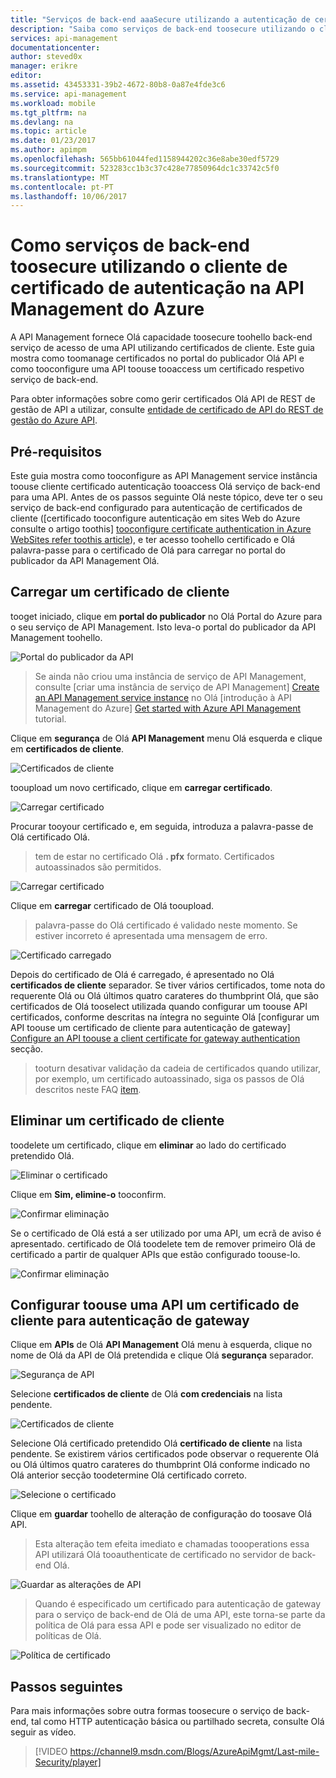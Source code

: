 ```yaml
---
title: "Serviços de back-end aaaSecure utilizando a autenticação de certificado de cliente - API Management do Azure | Microsoft Docs"
description: "Saiba como serviços de back-end toosecure utilizando o cliente de certificado de autenticação na API Management do Azure."
services: api-management
documentationcenter: 
author: steved0x
manager: erikre
editor: 
ms.assetid: 43453331-39b2-4672-80b8-0a87e4fde3c6
ms.service: api-management
ms.workload: mobile
ms.tgt_pltfrm: na
ms.devlang: na
ms.topic: article
ms.date: 01/23/2017
ms.author: apimpm
ms.openlocfilehash: 565bb61044fed1158944202c36e8abe30edf5729
ms.sourcegitcommit: 523283cc1b3c37c428e77850964dc1c33742c5f0
ms.translationtype: MT
ms.contentlocale: pt-PT
ms.lasthandoff: 10/06/2017
---
```

# <a name="how-toosecure-back-end-services-using-client-certificate-authentication-in-azure-api-management"></a>Como serviços de back-end toosecure utilizando o cliente de certificado de autenticação na API Management do Azure
A API Management fornece Olá capacidade toosecure toohello back-end serviço de acesso de uma API utilizando certificados de cliente. Este guia mostra como toomanage certificados no portal do publicador Olá API e como tooconfigure uma API toouse tooaccess um certificado respetivo serviço de back-end.

Para obter informações sobre como gerir certificados Olá API de REST de gestão de API a utilizar, consulte [entidade de certificado de API do REST de gestão do Azure API][Azure API Management REST API Certificate entity].

## <a name="prerequisites"></a>Pré-requisitos
Este guia mostra como tooconfigure as API Management service instância toouse cliente certificado autenticação tooaccess Olá serviço de back-end para uma API. Antes de os passos seguinte Olá neste tópico, deve ter o seu serviço de back-end configurado para autenticação de certificados de cliente ([certificado tooconfigure autenticação em sites Web do Azure consulte o artigo toothis] [ tooconfigure certificate authentication in Azure WebSites refer toothis article]), e ter acesso toohello certificado e Olá palavra-passe para o certificado de Olá para carregar no portal do publicador da API Management Olá.

## <a name="step1"></a>Carregar um certificado de cliente
tooget iniciado, clique em **portal do publicador** no Olá Portal do Azure para o seu serviço de API Management. Isto leva-o portal do publicador da API Management toohello.

![Portal do publicador da API][api-management-management-console]

> Se ainda não criou uma instância de serviço de API Management, consulte [criar uma instância de serviço de API Management] [ Create an API Management service instance] no Olá [introdução à API Management do Azure] [ Get started with Azure API Management] tutorial.
> 
> 

Clique em **segurança** de Olá **API Management** menu Olá esquerda e clique em **certificados de cliente**.

![Certificados de cliente][api-management-security-client-certificates]

tooupload um novo certificado, clique em **carregar certificado**.

![Carregar certificado][api-management-upload-certificate]

Procurar tooyour certificado e, em seguida, introduza a palavra-passe de Olá certificado Olá.

> tem de estar no certificado Olá **. pfx** formato. Certificados autoassinados são permitidos.
> 
> 

![Carregar certificado][api-management-upload-certificate-form]

Clique em **carregar** certificado de Olá tooupload.

> palavra-passe do Olá certificado é validado neste momento. Se estiver incorreto é apresentada uma mensagem de erro.
> 
> 

![Certificado carregado][api-management-certificate-uploaded]

Depois do certificado de Olá é carregado, é apresentado no Olá **certificados de cliente** separador. Se tiver vários certificados, tome nota do requerente Olá ou Olá últimos quatro carateres do thumbprint Olá, que são certificados de Olá tooselect utilizada quando configurar um toouse API certificados, conforme descritas na íntegra no seguinte Olá [configurar um API toouse um certificado de cliente para autenticação de gateway] [ Configure an API toouse a client certificate for gateway authentication] secção.

> tooturn desativar validação da cadeia de certificados quando utilizar, por exemplo, um certificado autoassinado, siga os passos de Olá descritos neste FAQ [item](api-management-faq.md#can-i-use-a-self-signed-ssl-certificate-for-a-back-end).
> 
> 

## <a name="step1a"></a>Eliminar um certificado de cliente
toodelete um certificado, clique em **eliminar** ao lado do certificado pretendido Olá.

![Eliminar o certificado][api-management-certificate-delete]

Clique em **Sim, elimine-o** tooconfirm.

![Confirmar eliminação][api-management-confirm-delete]

Se o certificado de Olá está a ser utilizado por uma API, um ecrã de aviso é apresentado. certificado de Olá toodelete tem de remover primeiro Olá de certificado a partir de qualquer APIs que estão configurado toouse-lo.

![Confirmar eliminação][api-management-confirm-delete-policy]

## <a name="step2"></a>Configurar toouse uma API um certificado de cliente para autenticação de gateway
Clique em **APIs** de Olá **API Management** Olá menu à esquerda, clique no nome de Olá da API de Olá pretendida e clique Olá **segurança** separador.

![Segurança de API][api-management-api-security]

Selecione **certificados de cliente** de Olá **com credenciais** na lista pendente.

![Certificados de cliente][api-management-mutual-certificates]

Selecione Olá certificado pretendido Olá **certificado de cliente** na lista pendente. Se existirem vários certificados pode observar o requerente Olá ou Olá últimos quatro carateres do thumbprint Olá conforme indicado no Olá anterior secção toodetermine Olá certificado correto.

![Selecione o certificado][api-management-select-certificate]

Clique em **guardar** toohello de alteração de configuração do toosave Olá API.

> Esta alteração tem efeita imediato e chamadas toooperations essa API utilizará Olá tooauthenticate de certificado no servidor de back-end Olá.
> 
> 

![Guardar as alterações de API][api-management-save-api]

> Quando é especificado um certificado para autenticação de gateway para o serviço de back-end de Olá de uma API, este torna-se parte da política de Olá para essa API e pode ser visualizado no editor de políticas de Olá.
> 
> 

![Política de certificado][api-management-certificate-policy]

## <a name="next-steps"></a>Passos seguintes
Para mais informações sobre outra formas toosecure o serviço de back-end, tal como HTTP autenticação básica ou partilhado secreta, consulte Olá seguir as vídeo.

> [!VIDEO https://channel9.msdn.com/Blogs/AzureApiMgmt/Last-mile-Security/player]
> 
> 

[api-management-management-console]: ./media/api-management-howto-mutual-certificates/api-management-management-console.png
[api-management-security-client-certificates]: ./media/api-management-howto-mutual-certificates/api-management-security-client-certificates.png
[api-management-upload-certificate]: ./media/api-management-howto-mutual-certificates/api-management-upload-certificate.png
[api-management-upload-certificate-form]: ./media/api-management-howto-mutual-certificates/api-management-upload-certificate-form.png
[api-management-certificate-uploaded]: ./media/api-management-howto-mutual-certificates/api-management-certificate-uploaded.png
[api-management-api-security]: ./media/api-management-howto-mutual-certificates/api-management-api-security.png
[api-management-mutual-certificates]: ./media/api-management-howto-mutual-certificates/api-management-mutual-certificates.png
[api-management-select-certificate]: ./media/api-management-howto-mutual-certificates/api-management-select-certificate.png
[api-management-save-api]: ./media/api-management-howto-mutual-certificates/api-management-save-api.png
[api-management-certificate-policy]: ./media/api-management-howto-mutual-certificates/api-management-certificate-policy.png
[api-management-certificate-delete]: ./media/api-management-howto-mutual-certificates/api-management-certificate-delete.png
[api-management-confirm-delete]: ./media/api-management-howto-mutual-certificates/api-management-confirm-delete.png
[api-management-confirm-delete-policy]: ./media/api-management-howto-mutual-certificates/api-management-confirm-delete-policy.png



[How tooadd operations tooan API]: api-management-howto-add-operations.md
[How tooadd and publish a product]: api-management-howto-add-products.md
[Monitoring and analytics]: ../api-management-monitoring.md
[Add APIs tooa product]: api-management-howto-add-products.md#add-apis
[Publish a product]: api-management-howto-add-products.md#publish-product
[Get started with Azure API Management]: api-management-get-started.md
[API Management policy reference]: api-management-policy-reference.md
[Caching policies]: api-management-policy-reference.md#caching-policies
[Create an API Management service instance]: api-management-get-started.md#create-service-instance

[Azure API Management REST API Certificate entity]: http://msdn.microsoft.com/library/azure/dn783483.aspx
[WebApp-GraphAPI-DotNet]: https://github.com/AzureADSamples/WebApp-GraphAPI-DotNet
[tooconfigure certificate authentication in Azure WebSites refer toothis article]: https://azure.microsoft.com/en-us/documentation/articles/app-service-web-configure-tls-mutual-auth/

[Prerequisites]: #prerequisites
[Upload a client certificate]: #step1
[Delete a client certificate]: #step1a
[Configure an API toouse a client certificate for gateway authentication]: #step2
[Test hello configuration by calling an operation in hello Developer Portal]: #step3
[Next steps]: #next-steps



